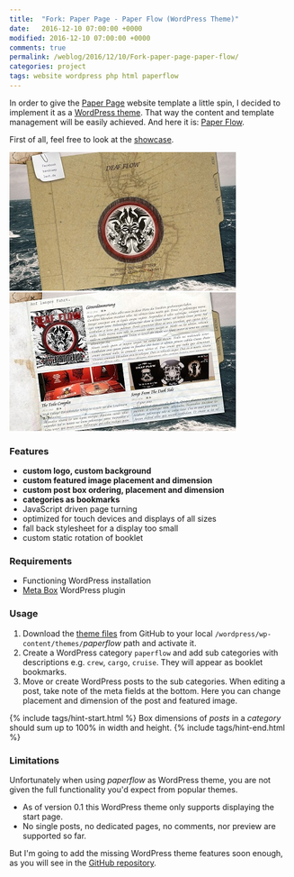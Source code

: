 ```yaml
---
title:  "Fork: Paper Page - Paper Flow (WordPress Theme)"
date:   2016-12-10 07:00:00 +0000
modified: 2016-12-10 07:00:00 +0000 
comments: true
permalink: /weblog/2016/12/10/Fork-paper-page-paper-flow/
categories: project
tags: website wordpress php html paperflow
---
```


In order to give the [Paper Page][paperpage] website template a little spin, I decided to implement it as a [WordPress theme][wordpressthheme]. That way the content and template management will be easily achieved. And here it is: [Paper Flow][paperflow].

<!--more-->

First of all, feel free to look at the [showcase][deafflow].


![demo-image0][paperflow-showcase0] 
![demo-image1][paperflow-showcase1]


### Features
 
 - **custom logo, custom background**
 - **custom featured image placement and dimension**
 - **custom post box ordering, placement and dimension**
 - **categories as bookmarks**
 - JavaScript driven page turning
 - optimized for touch devices and displays of all sizes
 - fall back stylesheet for a display too small
 - custom static rotation of booklet


### Requirements

 - Functioning WordPress installation
 - [Meta Box][metabox] WordPress plugin


### Usage

1. Download the [theme files][paperflow] from GitHub to your local `/wordpress/wp-content/themes/`*paperflow* path and activate it.
2. Create a WordPress category `paperflow` and add sub categories with descriptions e.g. `crew`, `cargo`, `cruise`. They will appear as booklet bookmarks.
3. Move or create WordPress posts to the sub categories. When editing a post, take note of the meta fields at the bottom. Here you can change placement and dimension of the post and featured image.


{% include tags/hint-start.html %}
Box dimensions of *posts* in a *category* should sum up to 100% in width and height.
{% include tags/hint-end.html %}




### Limitations

Unfortunately when using *paperflow* as WordPress theme, you are not given the full functionality you'd expect from popular themes.

 - As of version 0.1 this WordPress theme only supports displaying the start page.
 - No single posts, no dedicated pages, no comments, nor preview are supported so far.

 
 
But I'm going to add the missing WordPress theme features soon enough, as you will see in the [GitHub repository][paperflow].




[paperpage]: https://github.com/newtork/website-stub/tree/master/paperpage
[stub]: https://github.com/newtork/website-stub
[wordpressthheme]: https://wordpress.org/themes/
[deafflow]: https://deafflow.com/
[paperflow]: https://github.com/newtork/website-stub/tree/master/paperflow
[metabox]: https://wordpress.org/plugins/meta-box/
[paperflow-showcase0]: /content-images/paperflow-showcase0.jpg
[paperflow-showcase1]: /content-images/paperflow-showcase1.jpg
